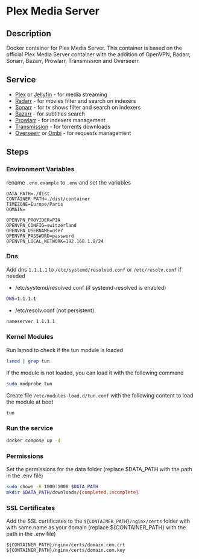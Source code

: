 # Plex Media Server

## Description

Docker container for Plex Media Server. This container is based on the official Plex Media Server container with the addition of OpenVPN, Radarr, Sonarr, Bazarr, Prowlarr, Transmission and Overseerr.

## Service

- [Plex](http://localhost:32400/web) or [Jellyfin](http://localhost:8096/web) - for media streaming
- [Radarr](http://localhost:7878) - for movies filter and search on indexers
- [Sonarr](http://localhost:8989) - for tv shows filter and search on indexers
- [Bazarr](http://localhost:6767) - for subtitles search
- [Prowlarr](http://localhost:9696) - for indexers management
- [Transmission](http://localhost:9091) - for torrents downloads
- [Overseerr](http://localhost:5055) or [Ombi](http://localhost:3579) - for requests management

## Steps

### Environment Variables

rename `.env.example` to `.env` and set the variables

```
DATA_PATH=./dist
CONTAINER_PATH=./dist/container
TIMEZONE=Europe/Paris
DOMAIN=

OPENVPN_PROVIDER=PIA
OPENVPN_CONFIG=switzerland
OPENVPN_USERNAME=user
OPENVPN_PASSWORD=password
OPENVPN_LOCAL_NETWORK=192.168.1.0/24
```

### Dns

Add dns `1.1.1.1` to `/etc/systemd/resolved.conf` or `/etc/resolv.conf` if needed

* /etc/systemd/resolved.conf (if systemd-resolved is enabled)

```bash
DNS=1.1.1.1
```

* /etc/resolv.conf (not persistent)

```bash
nameserver 1.1.1.1
```

### Kernel Modules

Run lsmod to check if the tun module is loaded

```bash
lsmod | grep tun
```

If the module is not loaded, you can load it with the following command

```bash
sudo modprobe tun
```

Create file `/etc/modules-load.d/tun.conf` with the following content to load the module at boot

```
tun
```

### Run the service

```bash
docker compose up -d
```

### Permissions

Set the permissions for the data folder (replace $DATA_PATH with the path in the .env file)

```bash
sudo chown -R 1000:1000 $DATA_PATH
mkdir $DATA_PATH/downloads/{completed,incomplete}
```

### SSL Certificates

Add the SSL certificates to the `${CONTAINER_PATH}/nginx/certs` folder with with same name as your domain (replace ${CONTAINER_PATH} with the path in the .env file)

```
${CONTAINER_PATH}/nginx/certs/domain.com.crt
${CONTAINER_PATH}/nginx/certs/domain.com.key
```
